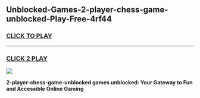 
## Unblocked-Games-2-player-chess-game-unblocked-Play-Free-4rf44
<h3>
<a href="https://premium76.site?title=2-player-chess-game-unblocked&ref=10A">CLICK TO PLAY</a></h3>
<hr>

<h3>
<a href="https://premium76.site?title=2-player-chess-game-unblocked&ref=10A">CLICK 2 PLAY</a>
  
</h3>

<a href="https://premium76.site?title=2-player-chess-game-unblocked&ref=10A"><img src="https://clearcache.store/games.png"></a>


**2-player-chess-game-unblocked games unblocked: Your Gateway to Fun and Accessible Online Gaming**
